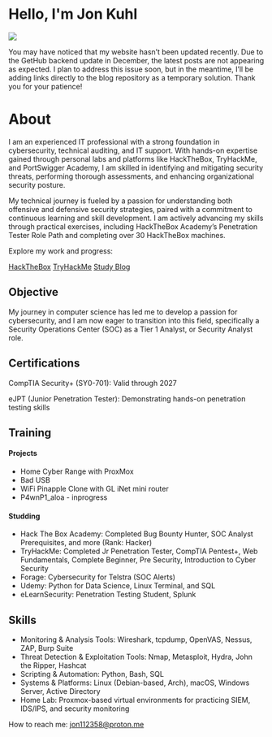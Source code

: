 # Hello, I'm Jon Kuhl
<a href="https://www.linkedin.com/in/jonmkuhl/"><img src="https://img.shields.io/badge/-LinkedIn-0072b1?&style=for-the-badge&logo=linkedin&logoColor=white" /></a>

You may have noticed that my website hasn’t been updated recently. Due to the GetHub backend update in December, the latest posts are not appearing as expected. I plan to address this issue soon, but in the meantime, I’ll be adding links directly to the blog repository as a temporary solution. Thank you for your patience!

# About

I am an experienced IT professional with a strong foundation in cybersecurity, technical auditing, and IT support. With hands-on expertise gained through personal labs and platforms like HackTheBox, TryHackMe, and PortSwigger Academy, I am skilled in identifying and mitigating security threats, performing thorough assessments, and enhancing organizational security posture.

My technical journey is fueled by a passion for understanding both offensive and defensive security strategies, paired with a commitment to continuous learning and skill development. I am actively advancing my skills through practical exercises, including HackTheBox Academy’s Penetration Tester Role Path and completing over 30 HackTheBox machines.


Explore my work and progress:

 <a href="https://app.hackthebox.com/profile/1068091">HackTheBox</a>
 <a href="https://tryhackme.com/p/Jon112358">TryHackMe</a>
 <a href="https://jon112358.com/pages/about/">Study Blog</a>


## Objective

  My journey in computer science has led me to develop a passion for cybersecurity, and I am now eager to transition into this field, specifically a Security Operations Center (SOC) as a Tier 1 Analyst, or Security Analyst role.

## Certifications

CompTIA Security+ (SY0-701): Valid through 2027

<div data-iframe-width="150" data-iframe-height="270" data-share-badge-id="60a23b0a-1de8-4d77-9c8b-020de55ad2dc" data-share-badge-host="https://www.credly.com"></div><script type="text/javascript" async src="//cdn.credly.com/assets/utilities/embed.js"></script>

eJPT (Junior Penetration Tester): Demonstrating hands-on penetration testing skills   

## Training 

#### Projects

- Home Cyber Range with ProxMox
- Bad USB
- WiFi Pinapple Clone with GL iNet mini router
- P4wnP1_aloa - inprogress
  
#### Studding 

 - Hack The Box Academy: Completed Bug Bounty Hunter, SOC Analyst Prerequisites, and more (Rank: Hacker)
 - TryHackMe: Completed Jr Penetration Tester, CompTIA Pentest+, Web Fundamentals, Complete Beginner, Pre Security, Introduction to Cyber Security
 - Forage: Cybersecurity for Telstra (SOC Alerts) 
 - Udemy: Python for Data Science, Linux Terminal, and SQL 
 - eLearnSecurity: Penetration Testing Student, Splunk 

## Skills

   - Monitoring & Analysis Tools: Wireshark, tcpdump, OpenVAS, Nessus, ZAP, Burp Suite 
   - Threat Detection & Exploitation Tools: Nmap, Metasploit, Hydra, John the Ripper, Hashcat 
   - Scripting & Automation: Python, Bash, SQL 
   - Systems & Platforms: Linux (Debian-based, Arch), macOS, Windows Server, Active Directory 
   - Home Lab: Proxmox-based virtual environments for practicing SIEM, IDS/IPS, and security monitoring 

 
<!--

| Skill                                         | Associated Project         |
|-----------------------------------------------|----------------------------|
| SIEM Implementation and Log Analysis          ||
| Network Traffic Monitoring and Attack Detection | |


## Tools
- also still working on this part too

### Network
<div>
    <img src="https://img.shields.io/badge/-Wireshark-1679A7?&style=for-the-badge&logo=Wireshark&logoColor=white" />
    <img src="https://img.shields.io/badge/-Suricata-EF3B2D?&style=for-the-badge&logo=Suricata&logoColor=white" />
</div>

### Endpoint
<div>
    <img src="https://img.shields.io/badge/-Microsoft_Defender_for_Endpoint-00A4EF?&style=for-the-badge&logo=Microsoft&logoColor=white" />
    
</div>

### SIEM
<div>
    <img src="https://img.shields.io/badge/-Splunk-000000?&style=for-the-badge&logo=Splunk&logoColor=white" />
    <img src="https://img.shields.io/badge/-Elastic-005571?&style=for-the-badge&logo=Elastic&logoColor=white" />
    <img src="https://img.shields.io/badge/-Wazuh-5C2D91?&style=for-the-badge&logo=Wazuh&logoColor=white" />
</div>
-->
 


 How to reach me: jon112358@proton.me
  
<!--

- 🔭 I’m currently working on ...
- 🌱 I’m currently learning ...

- 📫 How to reach me: jon112358@proton.me

-->
